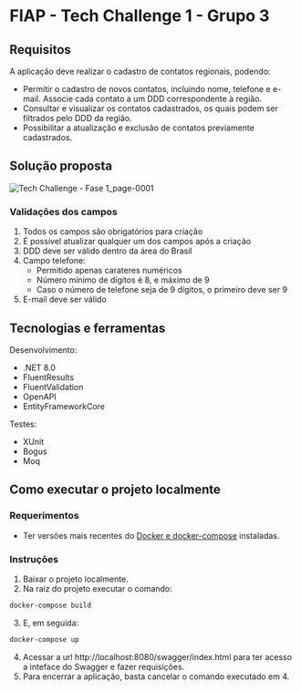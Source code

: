 # FIAP - Tech Challenge 1 - Grupo 3

## Requisitos

A aplicação deve realizar o cadastro de contatos regionais, podendo:

- Permitir o cadastro de novos contatos, incluindo nome, telefone e e-mail. Associe cada contato a um DDD correspondente à região.
- Consultar e visualizar os contatos cadastrados, os quais podem ser filtrados pelo DDD da região.
- Possibilitar a atualização e exclusão de contatos previamente cadastrados.

## Solução proposta

![Tech Challenge - Fase 1_page-0001](https://github.com/NaluFigueira/TechChallenge1Grupo3/assets/24214761/87745589-427d-44e7-a84a-4df1f4e6614c)

### Validações dos campos

1. Todos os campos são obrigatórios para criação
2. É possível atualizar qualquer um dos campos após a criação
3. DDD deve ser válido dentro da área do Brasil
4. Campo telefone:
   - Permitido apenas carateres numéricos
   - Número mínimo de dígitos é 8, e máximo de 9
   - Caso o número de telefone seja de 9 dígitos, o primeiro deve ser 9
5. E-mail deve ser válido

## Tecnologias e ferramentas

Desenvolvimento:

- .NET 8.0
- FluentResults
- FluentValidation
- OpenAPI
- EntityFrameworkCore

Testes:

- XUnit
- Bogus
- Moq

## Como executar o projeto localmente

### Requerimentos

- Ter versões mais recentes do [Docker e docker-compose](https://docs.docker.com/manuals/) instaladas.

### Instruções

1. Baixar o projeto localmente.
2. Na raiz do projeto executar o comando:

```bash
docker-compose build
```

3. E, em seguida:

```bash
docker-compose up
```

4. Acessar a url http://localhost:8080/swagger/index.html para ter acesso a inteface do Swagger e fazer requisições.
5. Para encerrar a aplicação, basta cancelar o comando executado em 4.
